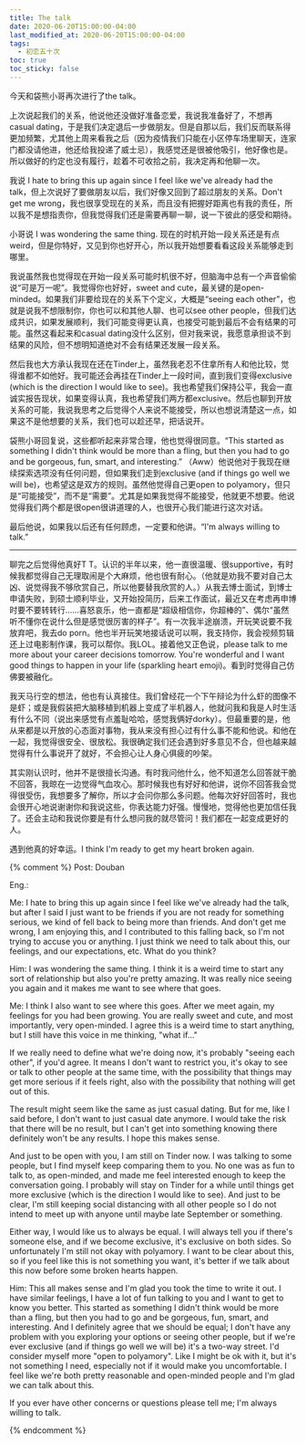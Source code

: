 ```yaml
---
title: The talk
date: 2020-06-20T15:00:00-04:00
last_modified_at: 2020-06-20T15:00:00-04:00
tags:
  - 初恋五十次
toc: true
toc_sticky: false
---
```


今天和袋熊小哥再次进行了the talk。

<!--more-->

上次说起我们的关系，他说他还没做好准备恋爱，我说我准备好了，不想再casual dating，于是我们决定退后一步做朋友。但是自那以后，我们反而联系得更加频繁，尤其他上周来看我之后（因为疫情我们只能在小区停车场里聊天，连家门都没请他进，他还给我投递了威士忌），我感觉还是很被他吸引，他好像也是。所以做好的约定也没有履行，趁着不可收拾之前，我决定再和他聊一次。

我说 I hate to bring this up again since I feel like we've already had the talk，但上次说好了要做朋友以后，我们好像又回到了超过朋友的关系。Don't get me wrong，我也很享受现在的关系，而且没有把握好距离也有我的责任，所以我不是想指责你，但我觉得我们还是需要再聊一聊，说一下彼此的感受和期待。

小哥说 I was wondering the same thing. 现在的时机开始一段关系还是有点weird，但是你特好，又见到你也好开心，所以我开始想要看看这段关系能够走到哪里。

我说虽然我也觉得现在开始一段关系可能时机很不好，但脑海中总有一个声音偷偷说“可是万一呢”。我觉得你也好好，sweet and cute，最关键的是open-minded。如果我们非要给现在的关系下个定义，大概是“seeing each other”，也就是说我不想限制你，你也可以和其他人聊、也可以see other people，但我们达成共识，如果发展顺利，我们可能变得更认真，也接受可能到最后不会有结果的可能。虽然这看起来和casual dating没什么区别，但对我来说，我愿意承担谈不到结果的风险，但不想明知道绝对不会有结果还发展一段关系。

然后我也大方承认我现在还在Tinder上，虽然我老忍不住拿所有人和他比较，觉得谁都不如他好。我可能还会再挂在Tinder上一段时间，直到我们变得exclusive (which is the direction I would like to see)。我也希望我们保持公平，我会一直诚实报告现状，如果变得认真，我也希望我们两方都exclusive。然后也聊到开放关系的可能，我说我思考之后觉得个人来说不能接受，所以也想说清楚这一点，如果这不是他想要的关系，我们也可以趁还早，把话说开。

袋熊小哥回复说，这些都听起来非常合理，他也觉得很同意。“This started as something I didn't think would be more than a fling, but then you had to go and be gorgeous, fun, smart, and interesting.” （Aww）他说他对于我现在继续探索选项没有任何问题，但如果我们走到exclusive (and if things go well we will be)，也希望这是双方的规则。虽然他觉得自己更open to polyamory，但只是“可能接受”，而不是“需要”。尤其是如果我觉得不能接受，他就更不想要。他说觉得我们两个都是很open很讲道理的人，也很开心我们能进行这次对话。

最后他说，如果我以后还有任何顾虑，一定要和他讲。“I'm always willing to talk.”

---
聊完之后觉得他真好T T。认识的半年以来，他一直很温暖、很supportive，有时候我都觉得自己无理取闹是个大麻烦，他也很有耐心。（他就是劝我不要对自己太凶、说觉得我不够欣赏自己，所以他要替我欣赏的人。）从我去博士面试，到博士申请失败，到硕士顺利毕业，又开始投简历，后来工作面试，最近又在考虑再申博时要不要转转行……喜怒哀乐，他一直都是“超级相信你，你超棒的”、偶尔“虽然听不懂你在说什么但是感觉很厉害的样子”。有一次我半途崩溃，开玩笑说要不我放弃吧，我去do porn。他也半开玩笑地接话说可以啊，我支持你，我会视频剪辑还上过电影制作课，我可以帮你。我LOL。接着他又正色说，please talk to me more about your career decisions tomorrow. You're wonderful and I want good things to happen in your life (sparkling heart emoji)。看到时觉得自己仿佛要被融化。

我天马行空的想法，他也有认真接住。我们曾经花一个下午辩论为什么虾的图像不是虾；或是我假装把大脑移植到机器上变成了半机器人，他就问我和我是人时生活有什么不同（说出来感觉有点羞耻哈哈，感觉我俩好dorky）。但最重要的是，他从来都是以开放的心态面对事物，我从来没有担心过有什么事不能和他说。和他在一起，我觉得很安全、很放松。我很确定我们还会遇到好多意见不合，但也越来越觉得有什么事说开了就好，不会担心让人身心俱疲的吵架。

其实刚认识时，他并不是很擅长沟通。有时我问他什么，他不知道怎么回答就干脆不回答，我晾在一边觉得气血攻心。那时候我也有好好和他讲，说你不回答我会觉得很受伤，我想要多了解你，所以才会问你那么多问题。他每次好好回答时，我也会很开心地说谢谢你和我说这些，你表达能力好强。慢慢地，觉得他也更加信任我了。还会主动和我说你要是有什么想问我的就尽管问！我们都在一起变成更好的人。

遇到他真的好幸运。I think I'm ready to get my heart broken again.

{% comment %}
Post: Douban

Eng.:

Me: I hate to bring this up again since I feel like we've already had the talk, but after I said I just want to be friends if you are not ready for something serious, we kind of fell back to being more than friends. And don't get me wrong, I am enjoying this, and I contributed to this falling back, so I'm not trying to accuse you or anything. I just think we need to talk about this, our feelings, and our expectations, etc. What do you think? 

Him: I was wondering the same thing. I think it is a weird time to start any sort of relationship but also you're pretty amazing. It was really nice seeing you again and it makes me want to see where that goes.

Me: I think I also want to see where this goes. After we meet again, my feelings for you had been growing. You are really sweet and cute, and most importantly, very open-minded. I agree this is a weird time to start anything, but I still have this voice in me thinking, "what if..."

If we really need to define what we're doing now, it's probably "seeing each other", if you'd agree. It means I don't want to restrict you, it's okay to see or talk to other people at the same time, with the possibility that things may get more serious if it feels right, also with the possibility that nothing will get out of this.

The result might seem like the same as just casual dating. But for me, like I said before, I don't want to just casual date anymore. I would take the risk that there will be no result, but I can't get into something knowing there definitely won't be any results. I hope this makes sense.

And just to be open with you, I am still on Tinder now. I was talking to some people, but I find myself keep comparing them to you. No one was as fun to talk to, as open-minded, and made me feel interested enough to keep the conversation going. I probably will stay on Tinder for a while until things get more exclusive (which is the direction I would like to see). And just to be clear, I'm still keeping social distancing with all other people so I do not intend to meet up with anyone until maybe late September or something.

Either way, I would like us to always be equal. I will always tell you if there's someone else, and if we become exclusive, it's exclusive on both sides. So unfortunately I'm still not okay with polyamory. I want to be clear about this, so if you feel like this is not something you want, it's better if we talk about this now before some broken hearts happen.

Him: This all makes sense and I'm glad you took the time to write it out. I have similar feelings, I have a lot of fun talking to you and I want to get to know you better. This started as something I didn't think would be more than a fling, but then you had to go and be gorgeous, fun, smart, and interesting. And I definitely agree that we should be equal; I don't have any problem with you exploring your options or seeing other people, but if we're ever exclusive (and if things go well we will be) it's a two-way street. I'd consider myself more "open to polyamory". Like I might be ok with it, but it's not something I need, especially not if it would make you uncomfortable. I feel like we're both pretty reasonable and open-minded people and I'm glad we can talk about this.

If you ever have other concerns or questions please tell me; I'm always willing to talk.

{% endcomment %}